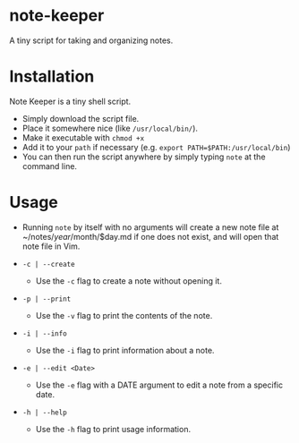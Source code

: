 # note-keeper
A tiny script for taking and organizing notes.

# Installation
Note Keeper is a tiny shell script.  
* Simply download the script file.
* Place it somewhere nice (like `/usr/local/bin/`).
* Make it executable with `chmod +x`
* Add it to your `path` if necessary (e.g. `export PATH=$PATH:/usr/local/bin`)
* You can then run the script anywhere by simply typing `note` at the command line.

# Usage

* Running `note` by itself with no arguments will create a new note file
at ~/notes/$year/$month/$day.md if one does not exist, and will open that
note file in Vim.

* `-c | --create`
  * Use the `-c` flag to create a note without opening it.

* `-p | --print`
  * Use the `-v` flag to print the contents of the note.

* `-i | --info`
  * Use the `-i` flag to print information about a note.

* `-e | --edit <Date>`
  * Use the `-e` flag with a DATE argument to edit a note from a specific date.

* `-h | --help`
  * Use the `-h` flag to print usage information.
